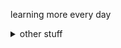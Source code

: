 learning more every day

<details>
  <summary>other stuff</summary>

  # Projects
  ## What I have done
  * React (Node.js, ts, Vite, TailwindCSS)
  * Unity (C#)
  * Roblox (Lua)
  * Unreal Engine
  * Windows Forms (C#)
  * Minecraft Modding (Fabric, Java)
  * HTML web scraping (Node.js, fast-html-parser)
  * Firebase (Node.js API)
  ## What I need to learn
  * Database (learning PostgreSQL)
  * Backend/Full Stack (learning Next.js)
  * AI/ML (learning tensorflow, pandas)
  
  
  # Competitive Programming stuff
  ## What I know
  * Languages: C++, Java (for CP)
  * SegTree, BIT
  * DSU
  * Trie
  * Binary Search
  * Dynamic Programming
  ## What I need to learn
  * KMP
  * More DP 😳
  * Get to CM on codeforces
  
  
  # Other Stuff
  * Command Line (CMD, Linux)
  * Premiere Pro, Photoshop
  * Audacity, FFmpeg, REAPER (digital audio workstation)
</details>

